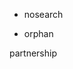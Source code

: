   - nosearch

  - orphan

<div class="toctree" data-maxdepth="4" data-numbered="">

partnership

</div>
